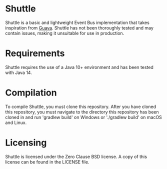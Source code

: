 # Shuttle

Shuttle is a basic and lightweight Event Bus implementation that takes inspiration from [Guava](https://github.com/google/guava).
Shuttle has not been thoroughly tested and may contain issues, making it unsuitable for use in production.

# Requirements

Shuttle requires the use of a Java 10+ environment and has been tested with Java 14.

# Compilation

To compile Shuttle, you must clone this repository.
After you have cloned this repository, you must navigate to the directory this repository has been cloned in and run 'gradlew build' on Windows or './gradlew build' on macOS and Linux.

# Licensing

Shuttle is licensed under the Zero Clause BSD license. A copy of this license can be found in the LICENSE file. 

